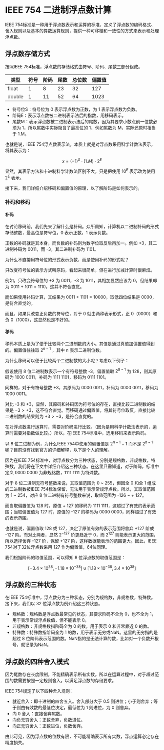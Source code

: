 # IEEE 754 二进制浮点数计算

IEEE 754标准是一种用于浮点数表示和运算的标准，定义了浮点数的编码格式、舍入规则以及基本的算数运算规则，提供一种可移植和一致性的方式来表示和处理浮点数。

## 浮点数存储方式

按照IEEE 754标准，浮点数的存储格式由符号、阶码、尾数三部分组成。

| 类型     | 符号 | 阶码 | 尾数 | 总位数 | 偏置值   |
|--------|----|----|----|-----|-------|
| float  | 1  | 8  | 23 | 32  | 127   |
| double | 1  | 11 | 52 | 64  | 1023  |

- 符号位S：符号位为 0 表示浮点数为正数，为 1 表示浮点数为负数。
- 阶码E：表示浮点数被二进制表示法后的指数，用移码表示。
- 尾数M：表示浮点数被二进制表示法后的尾数，因为其要求小数点前一位数必须为 1，所以尾数中实际隐含了最高位的 1，例如尾数为 M，实际还原时相当于 1.M。

也就是说，IEEE 754浮点数表示法，本质上就是对浮点数采用科学计数法表示，将其表示为：

$$x = (-1)^S \cdot (1.M) \cdot 2^E$$

显然，其表示方法和十进制科学计数法区别不大，只是把使用 $10^E$ 表示改为使用 $2^E$ 表示。

接下来，我们详细介绍移码和偏置值的原理，以了解阶码是如何表示的。

### 补码和移码

#### 补码

在讨论移码前，我们先来了解什么是补码。众所周知，计算机以二进制补码的形式存储整数，最高位是符号位，0 表示正数，1 表示负数。

正数的补码就是其本身，而负数的补码则为数字位取反后再加一。例如 +3，其二进制补码为 0011，而 -3，其二进制补码为 1101。

为什么不直接用符号位的形式表示负数，而是使用补码的形式呢？

只改变符号位的表示方式叫原码，看起来很简单，但在进行加减计算时很麻烦。

例如，只改变符号位的 +3 为 0011，-3 为 1011，其相加显然应该为 0，但结果却为 0011 + 1011 = 1110，这并不符合直觉。

而如果使用补码计算，其结果为 0011 + 1101 = 10000，取低四位结果是 0000，是符合直觉的。

而且，如果只改变正负数的符号位，对于 0 就由两种表示形式，正 0（0000）和负 0（1000），这显然也是不好的。

#### 移码

移码本质上是为了便于比较两个二进制数的大小。其值是通过真值加偏置值得到的。偏置值往往取 $2^{n-1}$ ，其中 n 表示二进制位数。

为什么移码可以便于比较两个二进制数的大小呢？考虑以下例子：

假设使用 8 位二进制数表示一个有符号整数 -3，偏置值取 $2^{8-1}$ 为 128，则其原码为 1000 0011，补码为 1111 1101，移码为 0111 1101。

同样的，对于有符号整数 +3，其原码为 0000 0011，补码为 0000 0011，移码为 1000 0011。

对比 -3 和 +3，显然，其原码和补码因为符号位的存在，直接比较二进制数的结果是 $-3 > +3$，这不符合直觉。而移码通过偏置值，将其符号位取反，直接比较二进制数的结果则为 $+3 > -3$，是符合直觉的。

在对浮点数进行运算时，需要对阶码进行比较。（因为是用科学计数法表示的，运算时需要对指数做比较。）所以，在IEEE 754标准中，选用移码来表示阶码。

以 8 位二进制为例，为什么IEEE 754中使用的偏置值是 $2^{n-1}-1$ 而不是 $2^{n-1}$呢？目前没有找到官方的详细解释，以下是个人的理解。

因为在IEEE 754标准中，对浮点数分为三种状态，分别是规格数，非规格数，特殊数，我们将在下文中详细介绍这三种状态。在这里只需知道，对于阶码，标准中定义 0000 0000 为非规格数，1111 1111 为特殊数。

对于 8 位二进制无符号整数来说，其取值范围为 0 ~ 255，但因全 0 和全 1 组成的二进制数被IEEE 754标准保留，无法用于表示常规浮点数。所以，其取值范围为 1 ~ 254，对应 8 位二进制有符号整数来说，取值范围为 -126 ~ + 127。

而当取偏置值为 128 时，原值 + 127 的移码为 1111 1111，这超过了有效的表示范围；当取偏置值为 127 时，原值的 -127 的移码为 0000 0000，同样超过了有效的表示范围。

也就是说，偏置值取 128 或 127，决定了原值有效的表示范围将舍弃 +127 阶或 -127 阶。而对比两者，显然 $2^{-127}$ 阶更趋近于 0，而 $2^{127}$ 则能表示更大的范围，所以选择舍弃 -127 阶，保留 +127 阶，这样数据能表示的范围更大。因此，IEEE 754对于32位浮点数采用 127 作为偏置值，64位同理。

我们根据阶码的取值范围，可以得知 8 位浮点数的取值范围是：

$$[-3.4 \times 10^{38} , -1.18 \times 10^{-38}] \cup [1.18 \times 10^{-38} , 3.4 \times 10^{38}]$$

## 浮点数的三种状态

在IEEE 754标准中，浮点数分为三种状态，分别为规格数，非规格数，特殊数。接下来，我们以 32 位浮点数为例介绍这三种状态。

- 规格数：规格数是浮点数最常见的状态，其要求阶码不全为 0，也不全为 1，用于表示常规浮点数值，但不能表示 0。
- 非规格数：非规格数指阶码全为 0 的数，用于表示 0 和非常靠近 0 的数。
- 特殊数：特殊数指阶码全为 1 的数，用于表示无穷或NaN。这里的无穷指的是超过 8 位阶码表示范围的数。NaN指的是无法计算的数，比如对一个负数开根号，就记录为NaN。

## 浮点数的四种舍入模式

因为尾数存在长度限制，不能精确表示所有实数。所以在运算过程中，对于超过范围的数需要按照一定规则舍入，以满足浮点数的存储要求。

IEEE 754规定了以下四种舍入规则：

- 就近舍入：即十进制的四舍五入。舍入部分大于 0.5 则进位；小于则舍弃；等于则由有效数的最低位决定，最低位为 1 则进位，为 0 则舍弃。
- 向 0 舍入：直接舍弃尾数。
- 向负无穷舍入：正数舍弃，负数进位。
- 向正无穷舍入：正数进位，负数舍弃。

由此可见，因为浮点数的位数有限，不可能精确表示所有实数，浮点运算必定存在精度损失。

